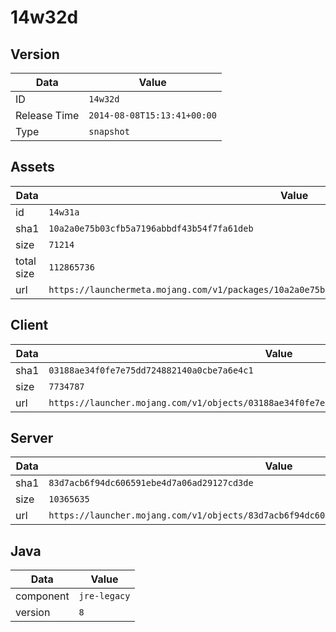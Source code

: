 # 14w32d

## Version

|**Data**        | **Value**                 |
|----------------|-------------------------|
| ID   | ```14w32d```   |
| Release Time   | ```2014-08-08T15:13:41+00:00```   |
| Type   | ```snapshot```   |

## Assets

|**Data**        | **Value**                 |
|----------------|-------------------------|
| id   | ```14w31a```   |
| sha1   | ```10a2a0e75b03cfb5a7196abbdf43b54f7fa61deb```   |
| size   | ```71214```   |
| total size  | ```112865736```  |
| url       | ```https://launchermeta.mojang.com/v1/packages/10a2a0e75b03cfb5a7196abbdf43b54f7fa61deb/14w31a.json``` |

## Client

|**Data**        | **Value**                 |
|----------------|-------------------------|
| sha1   | ```03188ae34f0fe7e75dd724882140a0cbe7a6e4c1```   |
| size   | ```7734787```   |
| url       | ```https://launcher.mojang.com/v1/objects/03188ae34f0fe7e75dd724882140a0cbe7a6e4c1/client.jar``` |

## Server

|**Data**        | **Value**                 |
|----------------|-------------------------|
| sha1   | ```83d7acb6f94dc606591ebe4d7a06ad29127cd3de```   |
| size   | ```10365635```   |
| url       | ```https://launcher.mojang.com/v1/objects/83d7acb6f94dc606591ebe4d7a06ad29127cd3de/server.jar``` |

## Java

|**Data**        | **Value**                 |
|----------------|-------------------------|
| component   | ```jre-legacy```   |
| version   | ```8```   |